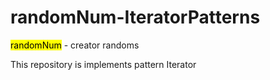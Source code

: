 <h1>randomNum-IteratorPatterns</h1>

<mark>randomNum</mark> - creator randoms

This repository is implements pattern Iterator